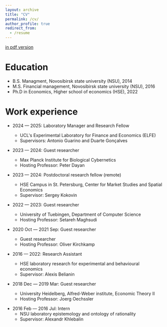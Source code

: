 ```yaml
---
layout: archive
title: "CV"
permalink: /cv/
author_profile: true
redirect_from:
  - /resume
---
```


[in pdf version](https://gregory-ch.github.io/files/CV.pdf)

Education
======
* B.S. Managment, Novosibirsk state university (NSU), 2014
* M.S. Financial management, Novosibirsk state university (NSU), 2016
* Ph.D in Economics, Higher school of economics (HSE), 2022 

Work experience
======
* 2024 — 2025: Laboratory Manager and Research Fellow
  * UCL's Experimental Laboratory for Finance and Economics (ELFE)
  * Supervisors: Antonio Guarino and Duarte Gonçalves

* 2023 — 2024: Guest researcher
  * Max Planck Institute for Biological Cybernetics
  * Hosting Professor: Peter Dayan

* 2023 — 2024: Postdoctoral research fellow (remote)
  * HSE Campus in St. Petersburg, Center for Market Studies and Spatial Economics
  * Supervisor: Sergey Kokovin

* 2022 — 2023: Guest researcher
  * University of Tuebingen, Department of Computer Science
  * Hosting Professor: Setareh Maghsudi

* 2020 Oct — 2021 Sep: Guest researcher
  * Guest researcher
  * Hosting Professor: Oliver Kirchkamp 

* 2016 — 2022: Research Assistant
  * HSE laboratory research for experimental and behavioural economics
  * Supervisor: Alexis Belianin

* 2018 Dec — 2019 Mar: Guest researcher
  * University Heidelberg, Alfred-Weber institute,  Economic Theory II
  * Hosting Professor: Joerg Oechssler

<!-- * 2018 Dec — 2019 Mar: Research Assistant
  * Heidelberg University
  * Supervisor: Joerg Oechssler -->

* 2016 Feb — 2016 Jul: Intern
  * NSU laboratory epistemology and ontology of rationality
  * Supervisor: Alexandr Khlebalin
  

<!-- Skills
======
* Skill 1
* Skill 2
  * Sub-skill 2.1
  * Sub-skill 2.2
  * Sub-skill 2.3
* Skill 3 -->


  
<!-- Talks
======
  <ul>{% for post in site.talks %}
    {% include archive-single-talk-cv.html %}
  {% endfor %}</ul> -->
  
<!-- Teaching
======
  <ul>{% for post in site.teaching %}
    {% include archive-single-cv.html %}
  {% endfor %}</ul>
   -->
<!-- Service and leadership
======
* Currently signed in to 43 different slack teams -->
